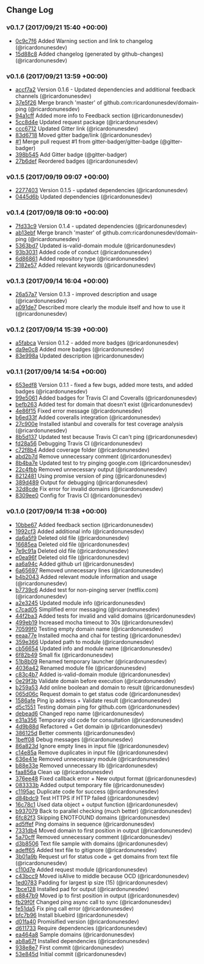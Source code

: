 ## Change Log

### v0.1.7 (2017/09/21 15:40 +00:00)
- [0c9c7f6](https://github.com/ricardonunesdev/domain-ping/commit/0c9c7f6780780c743fbbf9384945877d1c799cde) Added Warning section and link to changelog (@ricardonunesdev)
- [15d88c8](https://github.com/ricardonunesdev/domain-ping/commit/15d88c8256ab343dc570747c1ec637e2f8aaca8d) Added changelog (generated by github-changes) (@ricardonunesdev)

### v0.1.6 (2017/09/21 13:59 +00:00)
- [accf7a2](https://github.com/ricardonunesdev/domain-ping/commit/accf7a2b4a29b18f2cb753cf6e4d47701a267cae) Version 0.1.6 - Updated dependencies and additional feedback channels (@ricardonunesdev)
- [37e5f26](https://github.com/ricardonunesdev/domain-ping/commit/37e5f264d01d922bacfc65ce61d904e7124fd682) Merge branch 'master' of github.com:ricardonunesdev/domain-ping (@ricardonunesdev)
- [94a1cff](https://github.com/ricardonunesdev/domain-ping/commit/94a1cff77a0337d863c71caff608fe2515b60c36) Added more info to Feedback section (@ricardonunesdev)
- [5cc8d4e](https://github.com/ricardonunesdev/domain-ping/commit/5cc8d4e6c026661911f555e231f8d58cc6519988) Updated request package (@ricardonunesdev)
- [ccc6712](https://github.com/ricardonunesdev/domain-ping/commit/ccc6712e4443aa401bbdc7dcedb3bfe320326309) Updated Gitter link (@ricardonunesdev)
- [83d6718](https://github.com/ricardonunesdev/domain-ping/commit/83d67187458264fad7b9519e6cfc09fb8f5c54dc) Moved gitter badge/link (@ricardonunesdev)
- [#1](https://github.com/ricardonunesdev/domain-ping/pull/1) Merge pull request #1 from gitter-badger/gitter-badge (@gitter-badger)
- [398b545](https://github.com/ricardonunesdev/domain-ping/commit/398b54563b8ed1354be0542a3f0c2f915c19d0d7) Add Gitter badge (@gitter-badger)
- [27b6def](https://github.com/ricardonunesdev/domain-ping/commit/27b6def703ff5a73b1561c627c02a9bb75adc2d7) Reordered badges (@ricardonunesdev)

### v0.1.5 (2017/09/19 09:07 +00:00)
- [2277403](https://github.com/ricardonunesdev/domain-ping/commit/2277403d07d0ac7c5a7a45bce4664fe1c6f7b6be) Version 0.1.5 - updated dependencies (@ricardonunesdev)
- [0445d6b](https://github.com/ricardonunesdev/domain-ping/commit/0445d6b2ce1cff2b858e17323035e3db14698c15) Updated dependencies (@ricardonunesdev)

### v0.1.4 (2017/09/18 09:10 +00:00)
- [7fd33c9](https://github.com/ricardonunesdev/domain-ping/commit/7fd33c9e45c1d48f017a2fc4a21a817298a1174d) Version 0.1.4 - updated dependencies (@ricardonunesdev)
- [ab13ebf](https://github.com/ricardonunesdev/domain-ping/commit/ab13ebf3636bb82e499c07c13033af4cdd0c80b0) Merge branch 'master' of github.com:ricardonunesdev/domain-ping (@ricardonunesdev)
- [5363bd7](https://github.com/ricardonunesdev/domain-ping/commit/5363bd712537506d9f67d2bac910f37bdf35088e) Updated is-valid-domain module (@ricardonunesdev)
- [93b3031](https://github.com/ricardonunesdev/domain-ping/commit/93b3031ab91749e0582cd7aa2d9932098c0da65b) Added code of conduct (@ricardonunesdev)
- [6d86861](https://github.com/ricardonunesdev/domain-ping/commit/6d86861fcfc533e5a891180ce0a0a573c3a03b71) Added repository type (@ricardonunesdev)
- [2182e57](https://github.com/ricardonunesdev/domain-ping/commit/2182e57ca8dd9a5497e6e88d6f61799f0a7f0c74) Added relevant keywords (@ricardonunesdev)

### v0.1.3 (2017/09/14 16:04 +00:00)
- [26a57a7](https://github.com/ricardonunesdev/domain-ping/commit/26a57a7d5ec20ca3d41875ae9bc58dcd0c21a598) Version 0.1.3 - improved description and usage (@ricardonunesdev)
- [a091de7](https://github.com/ricardonunesdev/domain-ping/commit/a091de7750893c6952ae0a189030fcdd545a624c) Described more clearly the module itself and how to use it (@ricardonunesdev)

### v0.1.2 (2017/09/14 15:39 +00:00)
- [a5fabca](https://github.com/ricardonunesdev/domain-ping/commit/a5fabcabe60677a670f86203f32a0404e493af71) Version 0.1.2 - added more badges (@ricardonunesdev)
- [da9e0c8](https://github.com/ricardonunesdev/domain-ping/commit/da9e0c8f5e1b35a2ee7c65cf83c9d2cd0aa5a69c) Added more badges (@ricardonunesdev)
- [83e998a](https://github.com/ricardonunesdev/domain-ping/commit/83e998aa8c6679a41c4da9cf6d3a900dfe40b46d) Updated description (@ricardonunesdev)

### v0.1.1 (2017/09/14 14:54 +00:00)
- [653edf8](https://github.com/ricardonunesdev/domain-ping/commit/653edf84bfb1a3d4b10684c7f2d1ed4fe5d38fc5) Version 0.1.1 - fixed a few bugs, added more tests, and added badges (@ricardonunesdev)
- [99e5061](https://github.com/ricardonunesdev/domain-ping/commit/99e5061aa74448a7d2f46e7f8f75a84f11a2ebe1) Added badges for Travis CI and Coveralls (@ricardonunesdev)
- [befb263](https://github.com/ricardonunesdev/domain-ping/commit/befb263936b55b12d96c514984caf7349f5354c9) Added test for domain that doesn't exist (@ricardonunesdev)
- [4e86f15](https://github.com/ricardonunesdev/domain-ping/commit/4e86f15974f3a533a96900ac9bae03abc3677231) Fixed error message (@ricardonunesdev)
- [b6ed33f](https://github.com/ricardonunesdev/domain-ping/commit/b6ed33f8b9c2ccff51d1f87b24a18586714a1c88) Added coveralls integration (@ricardonunesdev)
- [27c900e](https://github.com/ricardonunesdev/domain-ping/commit/27c900e01310521fed195b1ff6483afdceac3f18) Installed istanbul and coveralls for test coverage analysis (@ricardonunesdev)
- [8b5d137](https://github.com/ricardonunesdev/domain-ping/commit/8b5d13713ac5a12440e2a9801c5bcd5b104c30f4) Updated test because Travis CI can't ping (@ricardonunesdev)
- [fd28a56](https://github.com/ricardonunesdev/domain-ping/commit/fd28a56d1191f9a5d736cee2e3fc5d031e1e9da0) Debugging Travis CI (@ricardonunesdev)
- [c72f8b4](https://github.com/ricardonunesdev/domain-ping/commit/c72f8b452aa04739e8316a81e0480490b7952c97) Added coverage folder (@ricardonunesdev)
- [abd2b7d](https://github.com/ricardonunesdev/domain-ping/commit/abd2b7d65d23dba3a77c3758ed04f20841715fe5) Remove unnecessary comment (@ricardonunesdev)
- [8b4ba7e](https://github.com/ricardonunesdev/domain-ping/commit/8b4ba7effbad8a5d539276e3efe2fb0c7faaaa08) Updated test to try pinging google.com (@ricardonunesdev)
- [22c4fbb](https://github.com/ricardonunesdev/domain-ping/commit/22c4fbbac1c62d0ce0c28801021863b06dfd5885) Removed unnecessary output (@ricardonunesdev)
- [8212481](https://github.com/ricardonunesdev/domain-ping/commit/82124814c2296681d41f5818127a740fcfde79a2) Using promise version of ping (@ricardonunesdev)
- [389d489](https://github.com/ricardonunesdev/domain-ping/commit/389d489ae2908bef8e28ca2b84754383eac32349) Output for debugging (@ricardonunesdev)
- [32d8cde](https://github.com/ricardonunesdev/domain-ping/commit/32d8cde85a77967fac59dbd16efe15e5bb8b3aa1) Fix error for invalid domains (@ricardonunesdev)
- [8309ee0](https://github.com/ricardonunesdev/domain-ping/commit/8309ee0fbd474f58f5b2fb687391999bc3586140) Config for Travis CI (@ricardonunesdev)

### v0.1.0 (2017/09/14 11:38 +00:00)
- [10bbe67](https://github.com/ricardonunesdev/domain-ping/commit/10bbe6727439fef6785d3f2db8db16bf13fcffc8) Added feedback section (@ricardonunesdev)
- [1992cf3](https://github.com/ricardonunesdev/domain-ping/commit/1992cf3b75ea74fa970faf047df3095ed2215630) Added additional info (@ricardonunesdev)
- [da6a5f9](https://github.com/ricardonunesdev/domain-ping/commit/da6a5f9b37fcebbf0ddab06faa62e9e543366d76) Deleted old file (@ricardonunesdev)
- [16685ea](https://github.com/ricardonunesdev/domain-ping/commit/16685eaf5a7aa68a97643559f3b4eb3b71bcb27d) Deleted old file (@ricardonunesdev)
- [7e9c91a](https://github.com/ricardonunesdev/domain-ping/commit/7e9c91ab2181b4013a6496808278b2cfbbaaf32c) Deleted old file (@ricardonunesdev)
- [e0ea96f](https://github.com/ricardonunesdev/domain-ping/commit/e0ea96f5b3b5ae2b256829383ade0aa7a7bf0208) Deleted old file (@ricardonunesdev)
- [aa6a94c](https://github.com/ricardonunesdev/domain-ping/commit/aa6a94c53154cccbfe63ed5c8d99222e38abb47c) Added github url (@ricardonunesdev)
- [6a65697](https://github.com/ricardonunesdev/domain-ping/commit/6a65697b1a5a4bf5ef6e50fc83ca7d38c50f9253) Removed unnecessary lines (@ricardonunesdev)
- [b4b2043](https://github.com/ricardonunesdev/domain-ping/commit/b4b2043fa7af1ae1121728ca3e4153d31261bdb8) Added relevant module information and usage (@ricardonunesdev)
- [b7739c6](https://github.com/ricardonunesdev/domain-ping/commit/b7739c69745644b75a891355f71be1ac26411cc2) Added test for non-pinging server (netflix.com) (@ricardonunesdev)
- [a2e3245](https://github.com/ricardonunesdev/domain-ping/commit/a2e324546031cf0fe14b4a6a17555c044427f70a) Updated module info (@ricardonunesdev)
- [c7cad05](https://github.com/ricardonunesdev/domain-ping/commit/c7cad053e82287df8d333dab7b9c56a9b9936d52) Simplified error messaging (@ricardonunesdev)
- [44f2ba3](https://github.com/ricardonunesdev/domain-ping/commit/44f2ba3b546035e616eb780a3d01c2b0f0d9731e) Added tests for invalid and valid domains (@ricardonunesdev)
- [499eb19](https://github.com/ricardonunesdev/domain-ping/commit/499eb1986fe3b9871bae339935950c33410fe785) Increased mocha timeout to 30s (@ricardonunesdev)
- [70599f0](https://github.com/ricardonunesdev/domain-ping/commit/70599f00aa8ff1db1749e58cd7ff0561ba541553) Testing empty domain name (@ricardonunesdev)
- [eeaa77e](https://github.com/ricardonunesdev/domain-ping/commit/eeaa77e355a15ab21291419d2f69a43159c31ead) Installed mocha and chai for testing (@ricardonunesdev)
- [359e366](https://github.com/ricardonunesdev/domain-ping/commit/359e366d50daff42e8cc3ad2b8f20f02a3097b54) Updated path to module (@ricardonunesdev)
- [cb56654](https://github.com/ricardonunesdev/domain-ping/commit/cb56654be0015a1728feb2bf8e214f47c047ff6c) Updated info and module name (@ricardonunesdev)
- [6f82b49](https://github.com/ricardonunesdev/domain-ping/commit/6f82b49c45469f489b5c3d611ac629c658d305f8) Small fix (@ricardonunesdev)
- [51b8b09](https://github.com/ricardonunesdev/domain-ping/commit/51b8b094e5cf297d2746388bf46cc2bc43e903d9) Renamed temporary launcher (@ricardonunesdev)
- [4036a42](https://github.com/ricardonunesdev/domain-ping/commit/4036a426c7725f942b4a5337d10feb5845f49e8f) Renamed module file (@ricardonunesdev)
- [c83c4b7](https://github.com/ricardonunesdev/domain-ping/commit/c83c4b742bb1874a0e65513d5e6f40a1cac68d5f) Added is-valid-domain module (@ricardonunesdev)
- [0e29f3b](https://github.com/ricardonunesdev/domain-ping/commit/0e29f3b794ab640de1307efb70502360caf1316e) Validate domain before execution (@ricardonunesdev)
- [b259a53](https://github.com/ricardonunesdev/domain-ping/commit/b259a53a590f2f69ed486208e3be6b8f82a0a702) Add online boolean and domain to result (@ricardonunesdev)
- [065d06c](https://github.com/ricardonunesdev/domain-ping/commit/065d06c368fe190d2b9b5f2a023753b69af3f34a) Request domain to get status code (@ricardonunesdev)
- [1586afe](https://github.com/ricardonunesdev/domain-ping/commit/1586afe2c579a4a7ffcaeee1688171cd34be62c1) Ping ip address + Validate result (@ricardonunesdev)
- [d5c1551](https://github.com/ricardonunesdev/domain-ping/commit/d5c155130573119fedecdf904937422921db538a) Testing domain ping for github.com (@ricardonunesdev)
- [debead6](https://github.com/ricardonunesdev/domain-ping/commit/debead664818f637542640997cb920f5c607a330) Changed repo name (@ricardonunesdev)
- [e31a356](https://github.com/ricardonunesdev/domain-ping/commit/e31a356506c0bd792f6cc58ec312034212bae6a8) Temporary old code for consultation (@ricardonunesdev)
- [4d9b88d](https://github.com/ricardonunesdev/domain-ping/commit/4d9b88d6bd9f901954f9ff1ffdec0441f3f913a9) Refactored + Get domain ip (@ricardonunesdev)
- [386125d](https://github.com/ricardonunesdev/domain-ping/commit/386125d1642db0f0388e90ea3e2e3236f4a00341) Better comments (@ricardonunesdev)
- [1beff08](https://github.com/ricardonunesdev/domain-ping/commit/1beff0888ca108912a9a9b5073aed41f56ee293d) Debug messages (@ricardonunesdev)
- [86a823d](https://github.com/ricardonunesdev/domain-ping/commit/86a823df7e126e20a9d325c431f612a4cb868849) Ignore empty lines in input file (@ricardonunesdev)
- [c14e85a](https://github.com/ricardonunesdev/domain-ping/commit/c14e85a7215c15aa16346264d952f510b9c6f2b3) Remove duplicates in input file (@ricardonunesdev)
- [636e41e](https://github.com/ricardonunesdev/domain-ping/commit/636e41efd4c278520882686ad5f9b664d810213c) Removed unnecessary module (@ricardonunesdev)
- [b88e33e](https://github.com/ricardonunesdev/domain-ping/commit/b88e33ef5458666ebb5b48a7532f133c78399999) Removed unnecessary lib (@ricardonunesdev)
- [faa856a](https://github.com/ricardonunesdev/domain-ping/commit/faa856ac0ae2d1b8741687e00b35f9d7c3099ee7) Clean up (@ricardonunesdev)
- [376ee48](https://github.com/ricardonunesdev/domain-ping/commit/376ee489672638be1d007582807529f62dd9fe5c) Fixed callback error + New output format (@ricardonunesdev)
- [083333b](https://github.com/ricardonunesdev/domain-ping/commit/083333b65af05c224d58cfe9967cdbfd097cd12e) Added output temporary file (@ricardonunesdev)
- [c1195ac](https://github.com/ricardonunesdev/domain-ping/commit/c1195ac4047bffcbc0a1dfbf9253af01587f1970) Duplicate code for success (@ricardonunesdev)
- [d84bdc9](https://github.com/ricardonunesdev/domain-ping/commit/d84bdc90fd37367be6ae7bf4e75bfb6ddcab3de5) Test HTTPS if HTTP failed (@ricardonunesdev)
- [16c78c1](https://github.com/ricardonunesdev/domain-ping/commit/16c78c1cb23a54bdc6ce77e8964d77017ef92900) Used data object + output function (@ricardonunesdev)
- [b937079](https://github.com/ricardonunesdev/domain-ping/commit/b9370793eac51b6803249007afcddd23a12e7e25) Back to parallel checking (much better) (@ricardonunesdev)
- [6fc82f3](https://github.com/ricardonunesdev/domain-ping/commit/6fc82f3f62d847ffe0050464fb1e6e2f8a71b3bf) Skipping ENOTFOUND domains (@ricardonunesdev)
- [ad5ffef](https://github.com/ricardonunesdev/domain-ping/commit/ad5ffefb57aa9f46b2627daad4e081f8a6a05231) Ping domains in sequence (@ricardonunesdev)
- [7331db4](https://github.com/ricardonunesdev/domain-ping/commit/7331db4ef6f85d0404ccce106767cf8f72d30537) Moved domain to first position in output (@ricardonunesdev)
- [5a70cff](https://github.com/ricardonunesdev/domain-ping/commit/5a70cff44dcb572379e6a10b82d18b7e105c2d2d) Removed unnecessary comment (@ricardonunesdev)
- [d3b8506](https://github.com/ricardonunesdev/domain-ping/commit/d3b8506cb74ee69ab23bd4d0903f5ec02bc8e91a) Text file sample with domains (@ricardonunesdev)
- [adeff65](https://github.com/ricardonunesdev/domain-ping/commit/adeff6596dd8b54d969735550c76d98c73758d67) Added text file to gitignore (@ricardonunesdev)
- [3b01a9b](https://github.com/ricardonunesdev/domain-ping/commit/3b01a9bb3bd069fd08146cecaa4747587ca66781) Request url for status code + get domains from text file (@ricardonunesdev)
- [c110d7e](https://github.com/ricardonunesdev/domain-ping/commit/c110d7e793f760b17f21f9b74417f53e36b20589) Added request module (@ricardonunesdev)
- [c43bcc9](https://github.com/ricardonunesdev/domain-ping/commit/c43bcc9cc2f0c96cd95fa72ee50918638edceb71) Moved isAlive to middle because OCD (@ricardonunesdev)
- [1ed0783](https://github.com/ricardonunesdev/domain-ping/commit/1ed0783d3356b4241d88091a3d8a0d7175eb7b37) Padding for largest ip size (15) (@ricardonunesdev)
- [1bce128](https://github.com/ricardonunesdev/domain-ping/commit/1bce1280e8db1f5d2f496afb04056c571013ae85) Installed pad for output (@ricardonunesdev)
- [e8847b9](https://github.com/ricardonunesdev/domain-ping/commit/e8847b9be341e3f38fdf27cee2491780c7c07d12) Moved ip to first position in output (@ricardonunesdev)
- [fb29f0f](https://github.com/ricardonunesdev/domain-ping/commit/fb29f0f52a34741a1096912fdf17dcbcf93bc5f5) Changed ping async call to sync (@ricardonunesdev)
- [fe51da5](https://github.com/ricardonunesdev/domain-ping/commit/fe51da5d88d3beb0efd49c41f1c5500195d01851) Fix ping call error (@ricardonunesdev)
- [bfc7b96](https://github.com/ricardonunesdev/domain-ping/commit/bfc7b96a6d76aac22a9277a45a8a486012aeb842) Install bluebird (@ricardonunesdev)
- [d01fa40](https://github.com/ricardonunesdev/domain-ping/commit/d01fa40f05341645fbcff8b371f7536d786781ba) Promisified version (@ricardonunesdev)
- [d611733](https://github.com/ricardonunesdev/domain-ping/commit/d611733c855efbc255d5be62a087a5f898c6b5cc) Require dependencies (@ricardonunesdev)
- [ea464a8](https://github.com/ricardonunesdev/domain-ping/commit/ea464a88d1721c56c67f6ff44a72ce6cc172223e) Sample domains (@ricardonunesdev)
- [ab8a67f](https://github.com/ricardonunesdev/domain-ping/commit/ab8a67f736579635ccb0618535dfa6e4633cab50) Installed dependencies (@ricardonunesdev)
- [938e8e7](https://github.com/ricardonunesdev/domain-ping/commit/938e8e7966c0eb4f5477606eefe15387c75d4fd9) First commit (@ricardonunesdev)
- [53e845d](https://github.com/ricardonunesdev/domain-ping/commit/53e845d32156151aadc0ffc97a4bec5513967404) Initial commit (@ricardonunesdev)